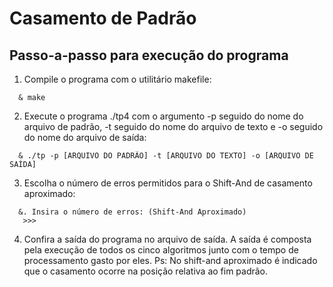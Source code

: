 # Casamento de Padrão

## Passo-a-passo para execução do programa 

1. Compile o programa com o utilitário makefile:
```
  & make
```
2. Execute o programa ./tp4 com o argumento -p seguido do nome do arquivo de padrão, -t seguido do nome do arquivo de texto e -o seguido do nome do arquivo de saída:
```
  & ./tp -p [ARQUIVO DO PADRÃO] -t [ARQUIVO DO TEXTO] -o [ARQUIVO DE SAÍDA]
```
3. Escolha o número de erros permitidos para o Shift-And de casamento aproximado:
```
  &. Insira o número de erros: (Shift-And Aproximado)
   >>>
```
4. Confira a saída do programa no arquivo de saída.
   A saída é composta pela execução de todos os cinco algoritmos junto com o tempo de processamento gasto por eles.
   Ps: No shift-and aproximado é indicado que o casamento ocorre na posição relativa ao fim padrão.
